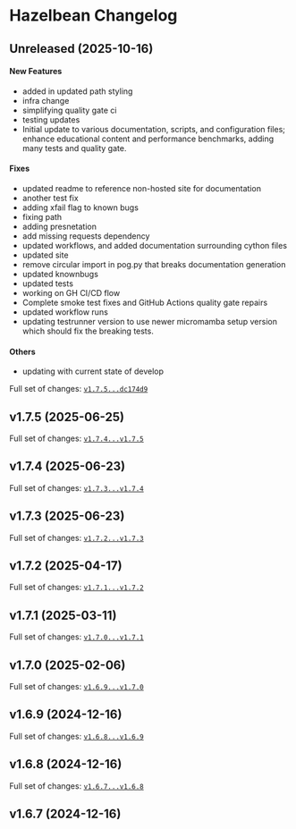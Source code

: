 # Hazelbean Changelog

## Unreleased (2025-10-16)

#### New Features

* added in updated path styling
* infra change
* simplifying quality gate ci
* testing updates
* Initial update to various documentation, scripts, and configuration files; enhance educational content and performance benchmarks, adding many tests and quality gate.
#### Fixes

* updated readme to reference non-hosted site for documentation
* another test fix
* adding xfail flag to known bugs
* fixing path
* adding presnetation
* add missing requests dependency
* updated workflows, and added documentation surrounding cython files
* updated site
* remove circular import in pog.py that breaks documentation generation
* updated knownbugs
* updated tests
* working on GH CI/CD flow
* Complete smoke test fixes and GitHub Actions quality gate repairs
* updated workflow runs
* updating testrunner version to use newer micromamba setup version which should fix the breaking tests.
#### Others

* updating with current state of develop

Full set of changes: [`v1.7.5...dc174d9`](https://github.com/jandrewjohnson/hazelbean_dev/compare/v1.7.5...dc174d9)

## v1.7.5 (2025-06-25)


Full set of changes: [`v1.7.4...v1.7.5`](https://github.com/jandrewjohnson/hazelbean_dev/compare/v1.7.4...v1.7.5)

## v1.7.4 (2025-06-23)


Full set of changes: [`v1.7.3...v1.7.4`](https://github.com/jandrewjohnson/hazelbean_dev/compare/v1.7.3...v1.7.4)

## v1.7.3 (2025-06-23)


Full set of changes: [`v1.7.2...v1.7.3`](https://github.com/jandrewjohnson/hazelbean_dev/compare/v1.7.2...v1.7.3)

## v1.7.2 (2025-04-17)


Full set of changes: [`v1.7.1...v1.7.2`](https://github.com/jandrewjohnson/hazelbean_dev/compare/v1.7.1...v1.7.2)

## v1.7.1 (2025-03-11)


Full set of changes: [`v1.7.0...v1.7.1`](https://github.com/jandrewjohnson/hazelbean_dev/compare/v1.7.0...v1.7.1)

## v1.7.0 (2025-02-06)


Full set of changes: [`v1.6.9...v1.7.0`](https://github.com/jandrewjohnson/hazelbean_dev/compare/v1.6.9...v1.7.0)

## v1.6.9 (2024-12-16)


Full set of changes: [`v1.6.8...v1.6.9`](https://github.com/jandrewjohnson/hazelbean_dev/compare/v1.6.8...v1.6.9)

## v1.6.8 (2024-12-16)


Full set of changes: [`v1.6.7...v1.6.8`](https://github.com/jandrewjohnson/hazelbean_dev/compare/v1.6.7...v1.6.8)

## v1.6.7 (2024-12-16)

